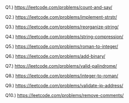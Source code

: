 Q1.) https://leetcode.com/problems/count-and-say/ 

Q2.) https://leetcode.com/problems/implement-strstr/ 

Q3.) https://leetcode.com/problems/reorganize-string/ 

Q4.) https://leetcode.com/problems/string-compression/ 

Q5.) https://leetcode.com/problems/roman-to-integer/ 

Q6.) https://leetcode.com/problems/add-binary/ 

Q7.) https://leetcode.com/problems/valid-palindrome/ 

Q8.) https://leetcode.com/problems/integer-to-roman/ 

Q9.) https://leetcode.com/problems/validate-ip-address/ 

Q10.) https://leetcode.com/problems/remove-comments/ 